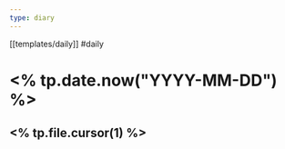 ```yaml
---
type: diary
---
```


[[templates/daily]]  #daily 
# <% tp.date.now("YYYY-MM-DD") %>

## <% tp.file.cursor(1) %>
